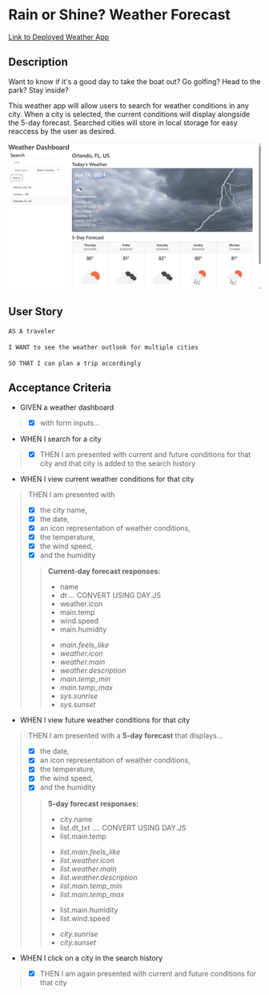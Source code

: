 # Rain or Shine? Weather Forecast

[Link to Deployed Weather App](https://sacarr91.github.io/rain-or-shine-weather-forecast/)

## Description
Want to know if it's a good day to take the boat out? Go golfing? Head to the park? Stay inside?

This weather app will allow users to search for weather conditions in any city. 
When a city is selected, the current conditions will display alongside the 5-day forecast. 
Searched cities will store in local storage for easy reaccess by the user as desired.

![screenshot of deployed page](./assets/images/cover/Screenshot%202024-06-26%20191127.png)

## User Story

```
AS A traveler

I WANT to see the weather outlook for multiple cities

SO THAT I can plan a trip accordingly
```

## Acceptance Criteria

* GIVEN a weather dashboard 
> - [x] with form inputs...
* WHEN I search for a city
> - [x] THEN I am presented with current and future conditions for that city and that city is added to the search history
* WHEN I view current weather conditions for that city
> THEN I am presented with 
> - [x] the city name, 
> - [x] the date, 
> - [x] an icon representation of weather conditions, 
> - [x] the temperature, 
> - [x] the wind speed, 
> - [x] and the humidity 
>> **Current-day forecast responses:**
>>- name
>>- dt ... CONVERT USING DAY.JS
>>- weather.icon
>>- main.temp
>>- wind.speed
>>- main.humidity
>>+ *main.feels_like*
>>+ *weather.icon*
>>+ *weather.main* 
>>+ *weather.description*
>>+ *main.temp_min*
>>+ *main.temp_max*
>>+ *sys.sunrise*
>>+ *sys.sunset*

* WHEN I view future weather conditions for that city
> THEN I am presented with a **5-day forecast** that displays...
>- [x] the date, 
>- [x] an icon representation of weather conditions, 
>- [x] the temperature, 
>- [x] the wind speed, 
>- [x] and the humidity
>> **5-day forecast responses:**
>>- city.name
>>- list.dt_txt .... CONVERT USING DAY.JS
>>- list.main.temp 
>>+ *list.main.feels_like*
>>+ *list.weather.icon*
>>+ *list.weather.main* 
>>+ *list.weather.description*
>>+ *list.main.temp_min*
>>+ *list.main.temp_max*
>>- list.main.humidity
>>- list.wind.speed
>>+ *city.sunrise*
>>+ *city.sunset*
* WHEN I click on a city in the search history
> - [x] THEN I am again presented with current and future conditions for that city